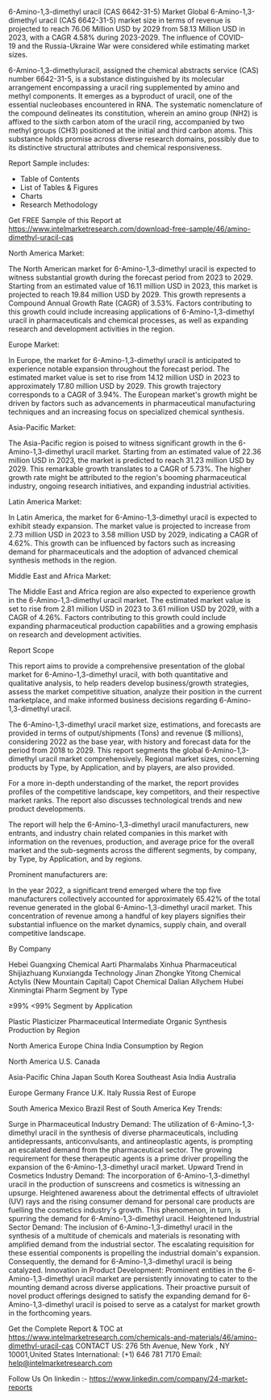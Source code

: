 6-Amino-1,3-dimethyl uracil (CAS 6642-31-5) Market
Global 6-Amino-1,3-dimethyl uracil (CAS 6642-31-5) market size in terms of revenue is projected to reach 76.06 Million USD by 2029 from 58.13 Million USD in 2023, with a CAGR 4.58% during 2023-2029. The influence of COVID-19 and the Russia-Ukraine War were considered while estimating market sizes.



6-Amino-1,3-dimethyluracil, assigned the chemical abstracts service (CAS) number 6642-31-5, is a substance distinguished by its molecular arrangement encompassing a uracil ring supplemented by amino and methyl components. It emerges as a byproduct of uracil, one of the essential nucleobases encountered in RNA. The systematic nomenclature of the compound delineates its constitution, wherein an amino group (NH2) is affixed to the sixth carbon atom of the uracil ring, accompanied by two methyl groups (CH3) positioned at the initial and third carbon atoms. This substance holds promise across diverse research domains, possibly due to its distinctive structural attributes and chemical responsiveness.

Report Sample includes:
- Table of Contents
- List of Tables & Figures
- Charts
- Research Methodology

Get FREE Sample of this Report at https://www.intelmarketresearch.com/download-free-sample/46/amino-dimethyl-uracil-cas




North America Market:

The North American market for 6-Amino-1,3-dimethyl uracil is expected to witness substantial growth during the forecast period from 2023 to 2029. Starting from an estimated value of 16.11 million USD in 2023, this market is projected to reach 19.84 million USD by 2029. This growth represents a Compound Annual Growth Rate (CAGR) of 3.53%. Factors contributing to this growth could include increasing applications of 6-Amino-1,3-dimethyl uracil in pharmaceuticals and chemical processes, as well as expanding research and development activities in the region.



Europe Market:

In Europe, the market for 6-Amino-1,3-dimethyl uracil is anticipated to experience notable expansion throughout the forecast period. The estimated market value is set to rise from 14.12 million USD in 2023 to approximately 17.80 million USD by 2029. This growth trajectory corresponds to a CAGR of 3.94%. The European market's growth might be driven by factors such as advancements in pharmaceutical manufacturing techniques and an increasing focus on specialized chemical synthesis.



Asia-Pacific Market:

The Asia-Pacific region is poised to witness significant growth in the 6-Amino-1,3-dimethyl uracil market. Starting from an estimated value of 22.36 million USD in 2023, the market is predicted to reach 31.23 million USD by 2029. This remarkable growth translates to a CAGR of 5.73%. The higher growth rate might be attributed to the region's booming pharmaceutical industry, ongoing research initiatives, and expanding industrial activities.



Latin America Market:

In Latin America, the market for 6-Amino-1,3-dimethyl uracil is expected to exhibit steady expansion. The market value is projected to increase from 2.73 million USD in 2023 to 3.58 million USD by 2029, indicating a CAGR of 4.62%. This growth can be influenced by factors such as increasing demand for pharmaceuticals and the adoption of advanced chemical synthesis methods in the region.



Middle East and Africa Market:

The Middle East and Africa region are also expected to experience growth in the 6-Amino-1,3-dimethyl uracil market. The estimated market value is set to rise from 2.81 million USD in 2023 to 3.61 million USD by 2029, with a CAGR of 4.26%. Factors contributing to this growth could include expanding pharmaceutical production capabilities and a growing emphasis on research and development activities.

Report Scope



This report aims to provide a comprehensive presentation of the global market for 6-Amino-1,3-dimethyl uracil, with both quantitative and qualitative analysis, to help readers develop business/growth strategies, assess the market competitive situation, analyze their position in the current marketplace, and make informed business decisions regarding 6-Amino-1,3-dimethyl uracil.



The 6-Amino-1,3-dimethyl uracil market size, estimations, and forecasts are provided in terms of output/shipments (Tons) and revenue ($ millions), considering 2022 as the base year, with history and forecast data for the period from 2018 to 2029. This report segments the global 6-Amino-1,3-dimethyl uracil market comprehensively. Regional market sizes, concerning products by Type, by Application, and by players, are also provided.



For a more in-depth understanding of the market, the report provides profiles of the competitive landscape, key competitors, and their respective market ranks. The report also discusses technological trends and new product developments.



The report will help the 6-Amino-1,3-dimethyl uracil manufacturers, new entrants, and industry chain related companies in this market with information on the revenues, production, and average price for the overall market and the sub-segments across the different segments, by company, by Type, by Application, and by regions.

Prominent manufacturers are:





In the year 2022, a significant trend emerged where the top five manufacturers collectively accounted for approximately 65.42% of the total revenue generated in the global 6-Amino-1,3-dimethyl uracil market. This concentration of revenue among a handful of key players signifies their substantial influence on the market dynamics, supply chain, and overall competitive landscape.

By Company



Hebei Guangxing Chemical
Aarti Pharmalabs
Xinhua Pharmaceutical
Shijiazhuang Kunxiangda Technology
Jinan Zhongke Yitong Chemical
Actylis (New Mountain Capital)
Capot Chemical
Dalian Allychem
Hubei Xinmingtai Pharm
Segment by Type



≥99%
<99%
Segment by Application



Plastic Plasticizer
Pharmaceutical Intermediate
Organic Synthesis
Production by Region



North America
Europe
China
India
Consumption by Region



North America
U.S.
Canada


Asia-Pacific
China
Japan
South Korea
Southeast Asia
India
Australia


Europe
Germany
France
U.K.
Italy
Russia
Rest of Europe


South America
Mexico
Brazil
Rest of South America
Key Trends:



Surge in Pharmaceutical Industry Demand: The utilization of 6-Amino-1,3-dimethyl uracil in the synthesis of diverse pharmaceuticals, including antidepressants, anticonvulsants, and antineoplastic agents, is prompting an escalated demand from the pharmaceutical sector. The growing requirement for these therapeutic agents is a prime driver propelling the expansion of the 6-Amino-1,3-dimethyl uracil market.
Upward Trend in Cosmetics Industry Demand: The incorporation of 6-Amino-1,3-dimethyl uracil in the production of sunscreens and cosmetics is witnessing an upsurge. Heightened awareness about the detrimental effects of ultraviolet (UV) rays and the rising consumer demand for personal care products are fuelling the cosmetics industry's growth. This phenomenon, in turn, is spurring the demand for 6-Amino-1,3-dimethyl uracil.
Heightened Industrial Sector Demand: The inclusion of 6-Amino-1,3-dimethyl uracil in the synthesis of a multitude of chemicals and materials is resonating with amplified demand from the industrial sector. The escalating requisition for these essential components is propelling the industrial domain's expansion. Consequently, the demand for 6-Amino-1,3-dimethyl uracil is being catalyzed.
Innovation in Product Development: Prominent entities in the 6-Amino-1,3-dimethyl uracil market are persistently innovating to cater to the mounting demand across diverse applications. Their proactive pursuit of novel product offerings designed to satisfy the expanding demand for 6-Amino-1,3-dimethyl uracil is poised to serve as a catalyst for market growth in the forthcoming years.




Get the Complete Report & TOC at https://www.intelmarketresearch.com/chemicals-and-materials/46/amino-dimethyl-uracil-cas
CONTACT US:
276 5th Avenue, New York , NY 10001,United States
International: (+1) 646 781 7170
Email: help@intelmarketresearch.com

Follow Us On linkedin :- https://www.linkedin.com/company/24-market-reports
